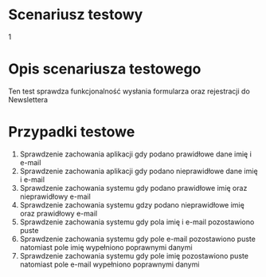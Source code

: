 # Scenariusz testowy		
1

# Opis scenariusza testowego
Ten test sprawdza funkcjonalność wysłania formularza oraz rejestracji do Newslettera

# Przypadki testowe
1. Sprawdzenie zachowania aplikacji gdy podano prawidłowe dane imię i e-mail
2. Sprawdzenie zachowania aplikacji gdy podano nieprawidłowe dane imię i e-mail
3. Sprawdzenie zachowania systemu gdy podano prawidłowe imię oraz nieprawidłowy e-mail
4. Sprawdzenie zachowania systemu gdzy podano nieprawidłowe imię oraz prawidłowy e-mail
5. Sprawdzenie zachowania systemu gdy pola imię i e-mail pozostawiono puste
6. Sprawdzenie zachowania systemu gdy pole e-mail pozostawiono puste natomiast pole imię wypełniono poprawnymi danymi
7. Sprawdzenie zachowania systemu gdy pole imię pozostawiono puste natomiast pole e-mail wypełniono poprawnymi danymi



